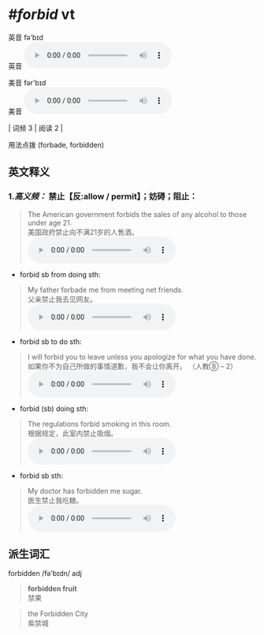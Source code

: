 # ***\#forbid*** vt
英音 fə'bɪd  
英音
<audio src="./media/forbid-B.aac" controls="controls"></audio>

美音 fər'bɪd  
美音
<audio src="./media/forbid.aac" controls="controls"></audio>



| 词频 3 | 阅读 2 |  

用法点拨  (forbade, forbidden)

英文释义
---
### 1.*高义频：* **禁止【反:allow / permit】；妨碍；阻止：**  

 > The American government forbids the sales of any alcohol to those under age 21.  
 > 美国政府禁止向不满21岁的人售酒。    
<audio src="./media/The American government317补录_AAC.aac" controls="controls"></audio>

- forbid sb from doing sth:

 > My father forbade me from meeting net friends.  
 > 父亲禁止我去见网友。    
<audio src="./media/My father forbade 317补录_AAC.aac" controls="controls"></audio>

- forbid sb to do sth:

 > I will forbid you to leave unless you apologize for what you have done.  
 > 如果你不为自己所做的事情道歉，我不会让你离开。  （人教⑧ – 2）  
<audio src="./media/forbid-3.aac" controls="controls"></audio>

- forbid (sb) doing sth:

 > The regulations forbid smoking in this room.  
 > 根据规定，此室内禁止吸烟。    
<audio src="./media/The regulations forbid317补录_AAC.aac" controls="controls"></audio>

- forbid sb sth:

 > My doctor has forbidden me sugar.   
 > 医生禁止我吃糖。    
<audio src="./media/forbid-5.aac" controls="controls"></audio>


派生词汇
---
forbidden /fə'bɪdn/ adj   
 > **forbidden fruit**  
 > 禁果    

 > the Forbidden City   
 > 紫禁城    


